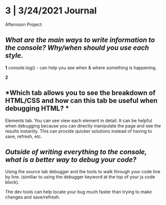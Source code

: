 # 3 | 3/24/2021 Journal

Afternoon Project:

## *What are the main ways to write information to the console? Why/when should you use each style.*
**1** console.log() - can help you see when & where something is happening.

**2** 

## *Which tab allows you to see the breakdown of HTML/CSS and how can this tab be useful when debugging HTML? *
Elements tab. You can see view each element in detail. It can be helpful when debugging because you can directly manipulate the page and see the results instantly. This can provide quicker solutions instead of having to save, refresh, etc.

## *Outside of writing everything to the console, what is a better way to debug your code?*
Using the source tab debugger and the tools to walk through your code line by line. (similiar to using the debugger keyword at the top of your js code block).

The dev tools can help locate your bug much faster than trying to make changes and save/refresh.